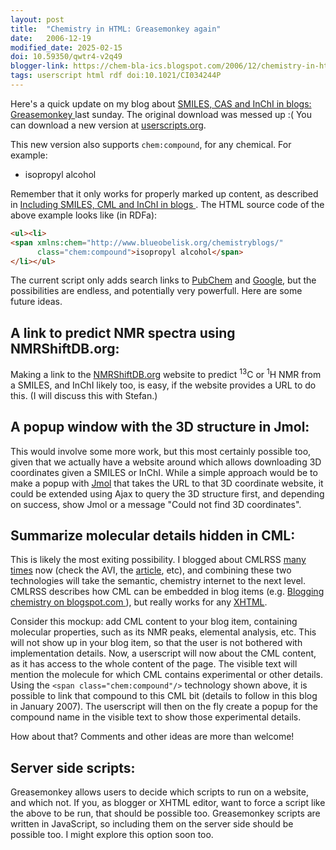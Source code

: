 ```yaml
---
layout: post
title:  "Chemistry in HTML: Greasemonkey again"
date:   2006-12-19
modified_date: 2025-02-15
doi: 10.59350/qwtr4-v2q49
blogger-link: https://chem-bla-ics.blogspot.com/2006/12/chemistry-in-html-greasemonkey-again.html
tags: userscript html rdf doi:10.1021/CI034244P
---
```


Here's a quick update on my blog about [SMILES, CAS and InChI in blogs: Greasemonkey <i class="fa-solid fa-recycle fa-xs"></i>](https://chem-bla-ics.linkedchemistry.info/2006/12/17/smiles-cas-and-inchi-in-blogs.html)
last sunday. The original download was messed up :( You can download a new version at [userscripts.org](http://userscripts.org/scripts/show/6807).

This new version also supports `chem:compound`, for any chemical. For example:

* <span class="chem:compound">isopropyl alcohol</span>

Remember that it only works for properly marked up content, as described in [Including SMILES, CML and InChI in blogs <i class="fa-solid fa-recycle fa-xs"></i>](https://chem-bla-ics.linkedchemistry.info/2006/12/10/including-smiles-cml-and-inchi-in.html).
The HTML source code of the above example looks like (in RDFa):

```html
<ul><li>
<span xmlns:chem="http://www.blueobelisk.org/chemistryblogs/"
      class="chem:compound">isopropyl alcohol</span>
</li></ul>
```

The current script only adds search links to [PubChem](http://pubchem.ncbi.nlm.nih.gov/) and
[Google](http://google.com/), but the possibilities are endless, and potentially very powerfull.
Here are some future ideas.

## A link to predict NMR spectra using NMRShiftDB.org:

Making a link to the [NMRShiftDB.org](http://www.nmrshiftdb.org/) website to predict <sup>13</sup>C or
<sup>1</sup>H NMR from a SMILES, and InChI likely too, is easy, if the website provides a URL to do this.
(I will discuss this with Stefan.)

## A popup window with the 3D structure in Jmol:

This would involve some more work, but this most certainly possible too, given that we actually have
a website around which allows downloading 3D coordinates given a SMILES or InChI. While a simple approach
would be to make a popup with [Jmol](http://www.jmol.org/) that takes the URL to that 3D coordinate website,
it could be extended using Ajax to query the 3D structure first, and depending on success, show
Jmol or a message "Could not find 3D coordinates".

## Summarize molecular details hidden in CML:

This is likely the most exiting possibility. I blogged about CMLRSS [many times](http://search.blogger.com/?as_q=CMLRSS&ie=UTF-8&ui=blg&bl_url=chem-bla-ics.blogspot.com&x=0&y=0)
now (check the AVI, the [article](https://doi.org/10.1021/ci034244p), etc), and combining these two
technologies will take the semantic, chemistry internet to the next level. CMLRSS describes how CML
can be embedded in blog items (e.g. [Blogging chemistry on blogspot.com <i class="fa-solid fa-recycle fa-xs"></i>](https://chem-bla-ics.linkedchemistry.info/2006/02/18/blogging-chemistry-on-blogspotcom.html)),
but really works for any [XHTML](http://www.w3.org/TR/xhtml1/).

Consider this mockup: add CML content to your blog item, containing molecular properties, such as its
NMR peaks, elemental analysis, etc. This will not show up in your blog item, so that the user is not
bothered with implementation details. Now, a userscript will now about the CML content, as it has access
to the whole content of the page. The visible text will mention the molecule for which CML contains
experimental or other details. Using the `<span class="chem:compound"/>` technology shown above, it is
possible to link that compound to this CML bit (details to follow in this blog in January 2007). The
userscript will then on the fly create a popup for the compound name in the visible text to show those
experimental details.

How about that? Comments and other ideas are more than welcome!

## Server side scripts:

Greasemonkey allows users to decide which scripts to run on a website, and which not. If you, as blogger
or XHTML editor, want to force a script like the above to be run, that should be possible too.
Greasemonkey scripts are written in JavaScript, so including them on the server side should be
possible too. I might explore this option soon too.
